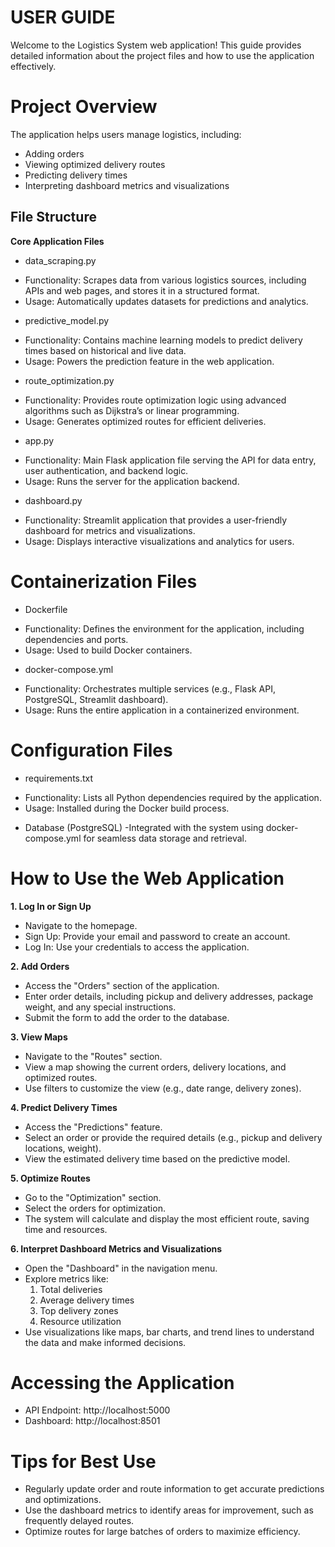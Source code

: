 # USER GUIDE
Welcome to the Logistics System web application! This guide provides detailed information about the project files and how to use the application effectively.

# Project Overview
The application helps users manage logistics, including:

* Adding orders
* Viewing optimized delivery routes
* Predicting delivery times
* Interpreting dashboard metrics and visualizations
  
## File Structure
**Core Application Files**

* data_scraping.py
- Functionality: Scrapes data from various logistics sources, including APIs and web pages, and stores it in a structured format.
- Usage: Automatically updates datasets for predictions and analytics.
 
* predictive_model.py
- Functionality: Contains machine learning models to predict delivery times based on historical and live data.
- Usage: Powers the prediction feature in the web application.

* route_optimization.py
- Functionality: Provides route optimization logic using advanced algorithms such as Dijkstra’s or linear programming.
- Usage: Generates optimized routes for efficient deliveries.
  
* app.py
- Functionality: Main Flask application file serving the API for data entry, user authentication, and backend logic.
- Usage: Runs the server for the application backend.
  
* dashboard.py
- Functionality: Streamlit application that provides a user-friendly dashboard for metrics and visualizations.
- Usage: Displays interactive visualizations and analytics for users.
  
# Containerization Files

* Dockerfile
- Functionality: Defines the environment for the application, including dependencies and ports.
- Usage: Used to build Docker containers.
  
* docker-compose.yml
- Functionality: Orchestrates multiple services (e.g., Flask API, PostgreSQL, Streamlit dashboard).
- Usage: Runs the entire application in a containerized environment.
  
# Configuration Files

* requirements.txt
- Functionality: Lists all Python dependencies required by the application.
- Usage: Installed during the Docker build process.
  
* Database (PostgreSQL)
-Integrated with the system using docker-compose.yml for seamless data storage and retrieval.

# How to Use the Web Application

**1. Log In or Sign Up**
- Navigate to the homepage.
- Sign Up: Provide your email and password to create an account.
- Log In: Use your credentials to access the application.
  
**2. Add Orders**
- Access the "Orders" section of the application.
- Enter order details, including pickup and delivery addresses, package weight, and any special instructions.
- Submit the form to add the order to the database.
  
**3. View Maps**
- Navigate to the "Routes" section.
- View a map showing the current orders, delivery locations, and optimized routes.
- Use filters to customize the view (e.g., date range, delivery zones).
  
**4. Predict Delivery Times**
- Access the "Predictions" feature.
- Select an order or provide the required details (e.g., pickup and delivery locations, weight).
- View the estimated delivery time based on the predictive model.
  
**5. Optimize Routes**
- Go to the "Optimization" section.
- Select the orders for optimization.
- The system will calculate and display the most efficient route, saving time and resources.
  
**6. Interpret Dashboard Metrics and Visualizations**
- Open the "Dashboard" in the navigation menu.
- Explore metrics like:
   1) Total deliveries
   2) Average delivery times
   3) Top delivery zones
   4) Resource utilization
- Use visualizations like maps, bar charts, and trend lines to understand the data and make informed decisions.
  
# Accessing the Application
- API Endpoint: http://localhost:5000
- Dashboard: http://localhost:8501
  
# Tips for Best Use
- Regularly update order and route information to get accurate predictions and optimizations.
- Use the dashboard metrics to identify areas for improvement, such as frequently delayed routes.
- Optimize routes for large batches of orders to maximize efficiency.
